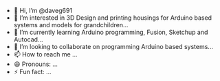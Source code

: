- 👋 Hi, I’m @daveg691
- 👀 I’m interested in 3D Design and printing housings for Arduino based systems and models for grandchildren...
- 🌱 I’m currently learning Arduino programming, Fusion, Sketchup and Autocad...
- 💞️ I’m looking to collaborate on programming Arduino based systems...
- 📫 How to reach me ...
- 😄 Pronouns: ...
- ⚡ Fun fact: ...

<!---
daveg691/daveg691 is a ✨ special ✨ repository because its `README.md` (this file) appears on your GitHub profile.
You can click the Preview link to take a look at your changes.
--->
